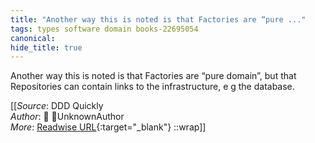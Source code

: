 ```yaml
---
title: "Another way this is noted is that Factories are “pure ..."
tags: types software domain books-22695054
canonical: 
hide_title: true
---
```


Another way this is noted is that Factories are “pure domain”, but that Repositories can contain links to the infrastructure, e g the database.


[[_Source_: DDD Quickly<br>
_Author_: 📕 UnknownAuthor<br>
_More_: [Readwise URL](https://readwise.io/open/446271392){:target="_blank"}
::wrap]]